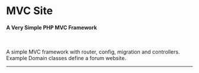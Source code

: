 <h1>MVC Site</h1>
<h4>A Very Simple PHP MVC Framework</h4>
<br>
<p>
  A simple MVC framework with router, config, migration and controllers. 
  Example Domain classes define a forum website.
</p>
<hr>
